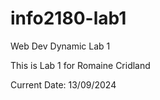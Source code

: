 # info2180-lab1
Web Dev Dynamic Lab 1

This is Lab 1 for Romaine Cridland

Current Date: 13/09/2024
